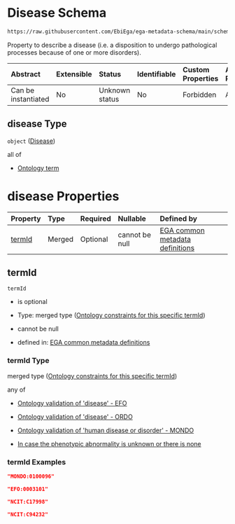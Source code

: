 # Disease Schema

```txt
https://raw.githubusercontent.com/EbiEga/ega-metadata-schema/main/schemas/EGA.individual.json#/properties/minimalPublicAttributes/properties/diseases/items/properties/disease
```

Property to describe a disease (i.e. a disposition to undergo pathological processes because of one or more disorders).

| Abstract            | Extensible | Status         | Identifiable | Custom Properties | Additional Properties | Access Restrictions | Defined In                                                                           |
| :------------------ | :--------- | :------------- | :----------- | :---------------- | :-------------------- | :------------------ | :----------------------------------------------------------------------------------- |
| Can be instantiated | No         | Unknown status | No           | Forbidden         | Allowed               | none                | [EGA.individual.json\*](../../../schemas/EGA.individual.json "open original schema") |

## disease Type

`object` ([Disease](ega-4-defs-disease.md))

all of

*   [Ontology term](ega-4-defs-ontology-term.md "check type definition")

# disease Properties

| Property          | Type   | Required | Nullable       | Defined by                                                                                                                                                                                                                                                 |
| :---------------- | :----- | :------- | :------------- | :--------------------------------------------------------------------------------------------------------------------------------------------------------------------------------------------------------------------------------------------------------- |
| [termId](#termid) | Merged | Optional | cannot be null | [EGA common metadata definitions](ega-4-defs-disease-properties-ontology-constraints-for-this-specific-termid.md "https://raw.githubusercontent.com/EbiEga/ega-metadata-schema/main/schemas/EGA.common-definitions.json#/$defs/disease/properties/termId") |

## termId



`termId`

*   is optional

*   Type: merged type ([Ontology constraints for this specific termId](ega-4-defs-disease-properties-ontology-constraints-for-this-specific-termid.md))

*   cannot be null

*   defined in: [EGA common metadata definitions](ega-4-defs-disease-properties-ontology-constraints-for-this-specific-termid.md "https://raw.githubusercontent.com/EbiEga/ega-metadata-schema/main/schemas/EGA.common-definitions.json#/$defs/disease/properties/termId")

### termId Type

merged type ([Ontology constraints for this specific termId](ega-4-defs-disease-properties-ontology-constraints-for-this-specific-termid.md))

any of

*   [Ontology validation of 'disease' - EFO](ega-4-defs-disease-properties-ontology-constraints-for-this-specific-termid-anyof-ontology-validation-of-disease---efo.md "check type definition")

*   [Ontology validation of 'disease' - ORDO](ega-4-defs-disease-properties-ontology-constraints-for-this-specific-termid-anyof-ontology-validation-of-disease---ordo.md "check type definition")

*   [Ontology validation of 'human disease or disorder' - MONDO](ega-4-defs-disease-properties-ontology-constraints-for-this-specific-termid-anyof-ontology-validation-of-human-disease-or-disorder---mondo.md "check type definition")

*   [In case the phenotypic abnormality is unknown or there is none](ega-4-defs-disease-properties-ontology-constraints-for-this-specific-termid-anyof-in-case-the-phenotypic-abnormality-is-unknown-or-there-is-none.md "check type definition")

### termId Examples

```json
"MONDO:0100096"
```

```json
"EFO:0003101"
```

```json
"NCIT:C17998"
```

```json
"NCIT:C94232"
```

